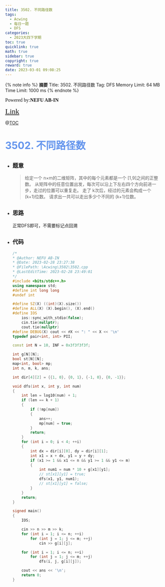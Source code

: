 ```yaml
---
title: 3502. 不同路径数
tags:
  - Acwing
  - 每日一题
  - DFS
categories:
  - 2023大四下学期
toc: true
quicklink: true
math: true
sidebar: true
copyright: true
reward: true
date: 2023-03-01 09:08:25
---
```



{% note info %}
**摘要**
Title: 3502. 不同路径数
Tag: DFS 
Memory Limit: 64 MB
Time Limit: 1000 ms
{% endnote %}
<!-- more -->

<font size=3 face=楷体>Powered by:**NEFU AB-IN**</font>

<font color=#FFA500 size=5 face=楷体>[Link](https://www.acwing.com/problem/content/description/3505/)</font>

@[TOC](文章目录)

# <font color=#6495ED size=6>3502. 不同路径数</font>

* ## <font size=4 face=粗体>题意</font>

  >给定一个 n×m的二维矩阵，其中的每个元素都是一个 [1,9]之间的正整数。
  >从矩阵中的任意位置出发，每次可以沿上下左右四个方向前进一步，走过的位置可以重复走。
  >走了 k次后，经过的元素会构成一个 (k+1)位数。
  >请求出一共可以走出多少个不同的 (k+1)位数。

* ## <font size=4 face=粗体>思路</font>

  正常DFS即可，不需要标记点回溯

* ## <font size=4 face=粗体>代码</font>

  ```cpp
  /*
  * @Author: NEFU AB-IN
  * @Date: 2023-02-28 23:27:38
  * @FilePath: \Acwing\3502\3502.cpp
  * @LastEditTime: 2023-02-28 23:49:01
  */
  #include <bits/stdc++.h>
  using namespace std;
  #define int long long
  #undef int

  #define SZ(X) ((int)(X).size())
  #define ALL(X) (X).begin(), (X).end()
  #define IOS                                                                                                            \
      ios::sync_with_stdio(false);                                                                                       \
      cin.tie(nullptr);                                                                                                  \
      cout.tie(nullptr)
  #define DEBUG(X) cout << #X << ": " << X << '\n'
  typedef pair<int, int> PII;

  const int N = 10, INF = 0x3f3f3f3f;

  int g[N][N];
  bool st[N][N];
  map<int, bool> mp;
  int n, m, k, ans;

  int dir[4][2] = {{1, 0}, {0, 1}, {-1, 0}, {0, -1}};

  void dfs(int x, int y, int num)
  {
      int len = log10(num) + 1;
      if (len == k + 1)
      {
          if (!mp[num])
          {
              ans++;
              mp[num] = true;
          }
          return;
      }
      for (int i = 0; i < 4; ++i)
      {
          int dx = dir[i][0], dy = dir[i][1];
          int x1 = x + dx, y1 = y + dy;
          if (x1 >= 1 && x1 <= n && y1 >= 1 && y1 <= m)
          {
              int num1 = num * 10 + g[x1][y1];
              // st[x1][y1] = true;
              dfs(x1, y1, num1);
              // st[x1][y1] = false;
          }
      }
      return;
  }

  signed main()
  {
      IOS;

      cin >> n >> m >> k;
      for (int i = 1; i <= n; ++i)
          for (int j = 1; j <= m; ++j)
              cin >> g[i][j];

      for (int i = 1; i <= n; ++i)
          for (int j = 1; j <= m; ++j)
              dfs(i, j, g[i][j]);

      cout << ans << '\n';
      return 0;
  }
  ```